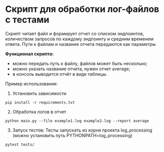 <h1>Скрипт для обработки лог-файлов с тестами</h1>

Скрипт читает файл и формирует отчет со списком эндпоинтов, количеством запросов по каждому эндпоинту и средним временем ответа.
Пути к файлам и название отчета передаются как параметры


**Функционал скрипта:**
- можно передать путь к файлу, файлов может быть несколько;
- можно указать название отчета, нужен отчет average;
- в консоль выводится отчёт в виде таблицы.

Пример использования: 

1. Установить зависимости 
``` 
pip install -r requirements.txt
``` 

2. Обработка логов в отчет
``` 
python main.py --file example1.log example2.log --report average
```

3. Запуск тестов: 
Тесты запускать из корня проекта log_processing (можно установить путь PYTHONPATH=log_processing)

``` 
pytest tests/
``` 